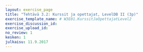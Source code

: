 ```yaml
---
layout: exercise_page
title: "Tehtävä 3.2: Kurssit ja opettajat, LevelDB II (3p)"
exercise_template_name: # W3E01.KurssitJaOpettajatLevel2
exercise_discussion_id: 
exercise_upload_id: 
no_review: 1
kesken: 1
julkaisu: 11.9.2017
---
```


